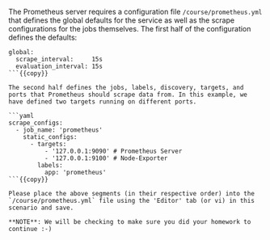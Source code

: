 The Prometheus server requires a configuration file `/course/prometheus.yml` that defines the global defaults for the service as well as the scrape configurations for the jobs themselves.  The first half of the configuration defines the defaults:

```
global:
  scrape_interval:     15s
  evaluation_interval: 15s
```{{copy}}

The second half defines the jobs, labels, discovery, targets, and ports that Prometheus should scrape data from. In this example, we have defined two targets running on different ports.

```yaml
scrape_configs:
  - job_name: 'prometheus'
    static_configs:
      - targets:
          - '127.0.0.1:9090' # Prometheus Server
          - '127.0.0.1:9100' # Node-Exporter
        labels:
          app: 'prometheus'
```{{copy}}

Please place the above segments (in their respective order) into the `/course/prometheus.yml` file using the 'Editor' tab (or vi) in this scenario and save.

**NOTE**: We will be checking to make sure you did your homework to continue :-)